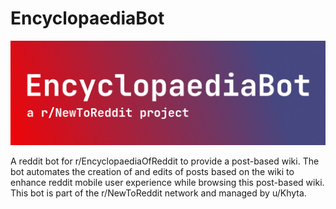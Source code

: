 # EncyclopaediaBot

![EncyclopaediaBot a r/NewToReddit project](header.jpg)

A reddit bot for r/EncyclopaediaOfReddit to provide a post-based wiki. The bot automates the creation of and edits of posts based on the wiki to enhance reddit mobile user experience while browsing this post-based wiki. This bot is part of the r/NewToReddit network and managed by u/Khyta.